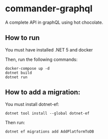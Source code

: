 # commander-graphql
A complete API in graphQL using hot chocolate.

## How to run

You must have installed .NET 5 and docker 

Then, run the following commands:

```
docker-compose up -d
dotnet build
dotnet run
```

## How to add a migration:

You must install dotnet-ef:

```
dotnet tool install --global dotnet-ef
```

Then run: 

```
dotnet ef migrations add AddPlatformToDB
```
